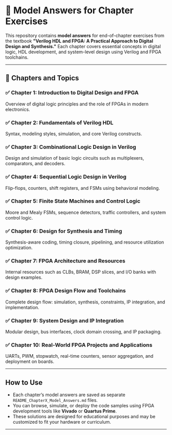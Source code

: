 # 📘 Model Answers for Chapter Exercises 

This repository contains **model answers** for end-of-chapter exercises from the textbook **"Verilog HDL and FPGA: A Practical Approach to Digital Design and Synthesis."** Each chapter covers essential concepts in digital logic, HDL development, and system-level design using Verilog and FPGA toolchains.

---

## 📂 Chapters and Topics

### ✅ Chapter 1: Introduction to Digital Design and FPGA
Overview of digital logic principles and the role of FPGAs in modern electronics.

### ✅ Chapter 2: Fundamentals of Verilog HDL
Syntax, modeling styles, simulation, and core Verilog constructs.

### ✅ Chapter 3: Combinational Logic Design in Verilog
Design and simulation of basic logic circuits such as multiplexers, comparators, and decoders.

### ✅ Chapter 4: Sequential Logic Design in Verilog
Flip-flops, counters, shift registers, and FSMs using behavioral modeling.

### ✅ Chapter 5: Finite State Machines and Control Logic
Moore and Mealy FSMs, sequence detectors, traffic controllers, and system control logic.

### ✅ Chapter 6: Design for Synthesis and Timing
Synthesis-aware coding, timing closure, pipelining, and resource utilization optimization.

### ✅ Chapter 7: FPGA Architecture and Resources
Internal resources such as CLBs, BRAM, DSP slices, and I/O banks with design examples.

### ✅ Chapter 8: FPGA Design Flow and Toolchains
Complete design flow: simulation, synthesis, constraints, IP integration, and implementation.

### ✅ Chapter 9: System Design and IP Integration
Modular design, bus interfaces, clock domain crossing, and IP packaging.

### ✅ Chapter 10: Real-World FPGA Projects and Applications
UARTs, PWM, stopwatch, real-time counters, sensor aggregation, and deployment on boards.

---

## How to Use

- Each chapter’s model answers are saved as separate `README_ChapterX_Model_Answers.md` files.
- You can browse, simulate, or deploy the code samples using FPGA development tools like **Vivado** or **Quartus Prime**.
- These solutions are designed for educational purposes and may be customized to fit your hardware or curriculum.

---


